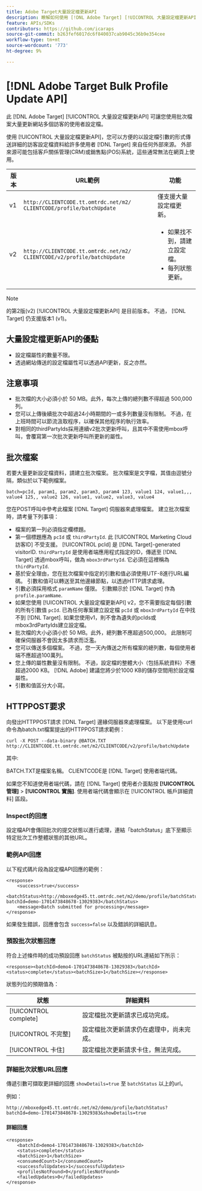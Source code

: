 ```yaml
---
title: Adobe Target大量設定檔更新API
description: 瞭解如何使用 [!DNL Adobe Target] [!UICONTROL 大量設定檔更新API] 將多位訪客的設定檔資料傳送至 [!DNL Target].
feature: APIs/SDKs
contributors: https://github.com/icaraps
source-git-commit: b263fef6017dc6f840037cab9045c36b9e354cee
workflow-type: tm+mt
source-wordcount: '773'
ht-degree: 9%

---
```


# [!DNL Adobe Target Bulk Profile Update API]

此 [!DNL Adobe Target] [!UICONTROL 大量設定檔更新API] 可讓您使用批次檔案大量更新網站多個訪客的使用者設定檔。

使用 [!UICONTROL 大量設定檔更新API]，您可以方便的以設定檔引數的形式傳送詳細的訪客設定檔資料給許多使用者 [!DNL Target] 來自任何外部來源。 外部來源可能包括客戶關係管理(CRM)或銷售點(POS)系統，這些通常無法在網頁上使用。

| 版本 | URL範例 | 功能 |
| --- | --- | --- |
| v1 | `http://CLIENTCODE.tt.omtrdc.net/m2/ CLIENTCODE/profile/batchUpdate` | 僅支援大量設定檔更新。 |
| v2 | `http://CLIENTCODE.tt.omtrdc.net/m2/ CLIENTCODE/v2/profile/batchUpdate` | <ul><li>如果找不到，請建立設定檔。</li><li>每列狀態更新。</li></ul> |

>[!NOTE]
>
>的第2版(v2) [!UICONTROL 大量設定檔更新API] 是目前版本。 不過， [!DNL Target] 仍支援版本1 (v1)。

## 大量設定檔更新API的優點

* 設定檔屬性的數量不限。
* 透過網站傳送的設定檔屬性可以透過API更新，反之亦然。

## 注意事項

* 批次檔的大小必須小於 50 MB。此外，每次上傳的總列數不得超過 500,000 列。
* 您可以上傳後續批次中超過24小時期間的一或多列數量沒有限制。 不過，在上班時間可以節流汲取程序，以確保其他程序的執行效率。
* 對相同的thirdPartyIds採用連續v2批次更新呼叫，且其中不需使用mbox呼叫，會覆寫第一次批次更新呼叫所更新的屬性。

## 批次檔案

若要大量更新設定檔資料，請建立批次檔案。 批次檔案是文字檔，其值由逗號分隔，類似於以下範例檔案。

``````
batch=pcId, param1, param2, param3, param4 123, value1 124, value1,,, value4 125,, value2 126, value1, value2, value3, value4
``````

您在POST呼叫中參考此檔案 [!DNL Target] 伺服器來處理檔案。 建立批次檔案時，請考量下列事項：

* 檔案的第一列必須指定欄標題。
* 第一個標題應為 `pcId` 或 `thirdPartyId`. 此 [!UICONTROL Marketing Cloud訪客ID] 不受支援。 [!UICONTROL pcId] 是 [!DNL Target]-generated visitorID. `thirdPartyId` 是使用者端應用程式指定的ID，傳遞至 [!DNL Target] 透過mbox呼叫，做為 `mbox3rdPartyId`. 它必須在這裡稱為 `thirdPartyId`.
* 基於安全理由，您在批次檔案中指定的引數和值必須使用UTF-8進行URL編碼。 引數和值可以轉送至其他邊緣節點，以透過HTTP請求處理。
* 引數必須採用格式 `paramName` 僅限。 引數顯示於 [!DNL Target] 作為 `profile.paramName`.
* 如果您使用 [!UICONTROL 大量設定檔更新API] v2，您不需要指定每個引數的所有引數值 `pcId`. 已為任何專案建立設定檔 `pcId` 或 `mbox3rdPartyId` 在中找不到 [!DNL Target]. 如果您使用v1，則不會為遺失的pcIds或mbox3rdPartyIds建立設定檔。
* 批次檔的大小必須小於 50 MB。此外，總列數不應超過500,000。 此限制可確保伺服器不會因太多請求而泛濫。
* 您可以傳送多個檔案。 不過，您一天內傳送之所有檔案的總列數，每個使用者端不應超過100萬列。
* 您上傳的屬性數量沒有限制。 不過，設定檔的整體大小（包括系統資料）不應超過2000 KB。 [!DNL Adobe] 建議您將少於1000 KB的儲存空間用於設定檔屬性。
* 引數和值區分大小寫。

## HTTPPOST要求

向發出HTTPPOST請求 [!DNL Target] 邊緣伺服器來處理檔案。 以下是使用curl命令為batch.txt檔案提出的HTTPPOST請求範例：

``````
curl -X POST --data-binary @BATCH.TXT http://CLIENTCODE.tt.omtrdc.net/m2/CLIENTCODE/v2/profile/batchUpdate
``````

其中:

BATCH.TXT是檔案名稱。 CLIENTCODE是 [!DNL Target] 使用者端代碼。

如果您不知道使用者端代碼，請在 [!DNL Target] 使用者介面點按 **[!UICONTROL 管理]** > **[!UICONTROL 實施]**. 使用者端代碼會顯示在 [!UICONTROL 帳戶詳細資料] 區段。

### Inspect的回應

設定檔API會傳回批次的提交狀態以進行處理，連結「batchStatus」底下至顯示特定批次工作整體狀態的其他URL。

### 範例API回應

以下程式碼片段為設定檔API回應的範例：

```
<response>
    <success>true</success>
    <batchStatus>http://mboxedge45.tt.omtrdc.net/m2/demo/profile/batchStatus?batchId=demo-1701473848678-13029383</batchStatus>
    <message>Batch submitted for processing</message>
</response>
```

如果發生錯誤，回應會包含 `success=false` 以及錯誤的詳細訊息。

### 預設批次狀態回應

符合上述條件時的成功預設回應 `batchStatus` 被點按的URL連結如下所示：

```
<response><batchId>demo4-1701473848678-13029383</batchId><status>complete</status><batchSize>1</batchSize></response>
```

狀態列位的預期值為：

| 狀態  | 詳細資料 |
| --- | --- |
| [!UICONTROL complete] | 設定檔批次更新請求已成功完成。 |
| [!UICONTROL 不完整] | 設定檔批次更新請求仍在處理中，尚未完成。 |
| [!UICONTROL 卡住] | 設定檔批次更新請求卡住，無法完成。 |

### 詳細批次狀態URL回應

傳遞引數可擷取更詳細的回應 `showDetails=true` 至 `batchStatus` 以上的url。

例如：

```
http://mboxedge45.tt.omtrdc.net/m2/demo/profile/batchStatus?batchId=demo-1701473848678-13029383&showDetails=true
```

#### 詳細回應

```
<response>
    <batchId>demo4-1701473848678-13029383</batchId>
    <status>complete</status>
    <batchSize>1</batchSize>
    <consumedCount>1</consumedCount>
    <successfulUpdates>1</successfulUpdates>
    <profilesNotFound>0</profilesNotFound>
    <failedUpdates>0</failedUpdates>
</response>
```
